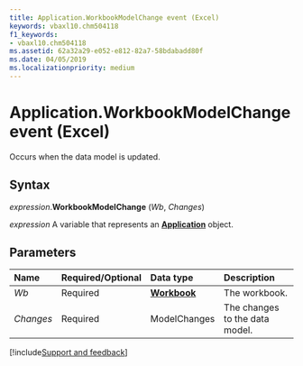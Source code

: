 ```yaml
---
title: Application.WorkbookModelChange event (Excel)
keywords: vbaxl10.chm504118
f1_keywords:
- vbaxl10.chm504118
ms.assetid: 62a32a29-e052-e812-82a7-58bdabadd80f
ms.date: 04/05/2019
ms.localizationpriority: medium
---
```



# Application.WorkbookModelChange event (Excel)

Occurs when the data model is updated.


## Syntax

_expression_.**WorkbookModelChange** (_Wb_, _Changes_)

_expression_ A variable that represents an **[Application](Excel.Application(object).md)** object.


## Parameters

|Name|Required/Optional|Data type|Description|
|:-----|:-----|:-----|:-----|
| _Wb_|Required|**[Workbook](Excel.Workbook.md)**|The workbook.|
| _Changes_|Required|ModelChanges|The changes to the data model.|



[!include[Support and feedback](~/includes/feedback-boilerplate.md)]